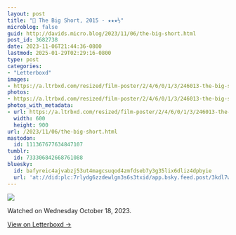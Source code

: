 ```yaml
---
layout: post
title: "🍿 The Big Short, 2015 - ★★★½"
microblog: false
guid: http://davids.micro.blog/2023/11/06/the-big-short.html
post_id: 3682738
date: 2023-11-06T21:44:36-0800
lastmod: 2025-01-29T02:29:16-0800
type: post
categories:
- "Letterboxd"
images:
- https://a.ltrbxd.com/resized/film-poster/2/4/6/0/1/3/246013-the-big-short-0-600-0-900-crop.jpg?v=53fc881989
photos:
- https://a.ltrbxd.com/resized/film-poster/2/4/6/0/1/3/246013-the-big-short-0-600-0-900-crop.jpg?v=53fc881989
photos_with_metadata:
- url: https://a.ltrbxd.com/resized/film-poster/2/4/6/0/1/3/246013-the-big-short-0-600-0-900-crop.jpg?v=53fc881989
  width: 600
  height: 900
url: /2023/11/06/the-big-short.html
mastodon:
  id: 111367677634847107
tumblr:
  id: 733306842668761088
bluesky:
  id: bafyreic4ajvabzj53ut4magcsuqod4zmfdseb7y3g35lix6dliz4dpbyie
  url: 'at://did:plc:7rlydg6zzdewlgn3s6s3txid/app.bsky.feed.post/3kdl7whrp272g'
---
```

 <p><img src="https://a.ltrbxd.com/resized/film-poster/2/4/6/0/1/3/246013-the-big-short-0-600-0-900-crop.jpg?v=53fc881989"/></p> <p>Watched on Wednesday October 18, 2023.</p> 
<p><a href="https://letterboxd.com/theschlaepfer/film/the-big-short/">View on Letterboxd →</a></p>
